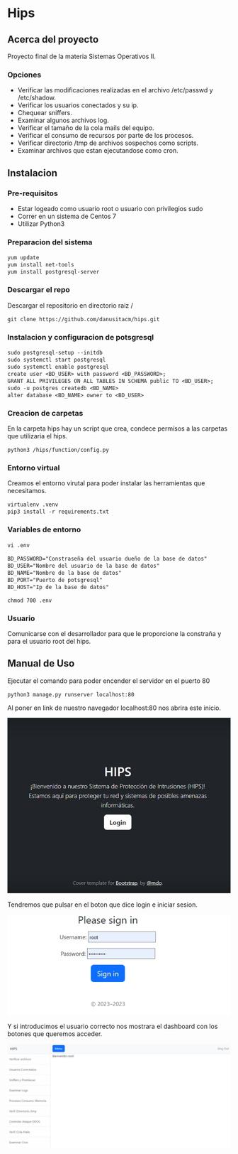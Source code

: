 # Hips 
## Acerca del proyecto
Proyecto final de la materia Sistemas Operativos II.
### Opciones
- Verificar las modificaciones realizadas en el archivo /etc/passwd y /etc/shadow.
- Verificar los usuarios conectados y su ip.
- Chequear sniffers.
- Examinar algunos archivos log.
- Verificar el tamaño de la cola mails del equipo.
- Verificar el consumo de recursos por parte de los procesos.
- Verificar directorio /tmp de archivos sospechos como scripts.
- Examinar archivos que estan ejecutandose como cron.

## Instalacion 
### Pre-requisitos
- Estar logeado como usuario root o usuario con privilegios sudo
- Correr en un sistema de Centos 7
- Utilizar Python3 
### Preparacion del sistema
```console
yum update
yum install net-tools
yum install postgresql-server
```
### Descargar el repo
Descargar el repositorio en directorio raiz /
```console
git clone https://github.com/danusitacm/hips.git
```
### Instalacion y configuracion de potsgresql
```console
sudo postgresql-setup --initdb
sudo systemctl start postgresql
sudo systemctl enable postgresql
create user <BD_USER> with password <BD_PASSWORD>;
GRANT ALL PRIVILEGES ON ALL TABLES IN SCHEMA public TO <BD_USER>;
sudo -u postgres createdb <BD_NAME>
alter database <BD_NAME> owner to <BD_USER>
```
### Creacion de carpetas
En la carpeta hips hay un script que crea, condece permisos a las carpetas que utilizaria el hips.
```console
python3 /hips/function/config.py 
```
### Entorno virtual
Creamos el entorno virutal para poder instalar las herramientas que necesitamos.
```console
virtualenv .venv
pip3 install -r requirements.txt
```
### Variables de entorno
```console
vi .env
```
```console
BD_PASSWORD="Constraseña del usuario dueño de la base de datos"
BD_USER="Nombre del usuario de la base de datos"
BD_NAME="Nombre de la base de datos"
BD_PORT="Puerto de potsgresql"
BD_HOST="Ip de la base de datos"
```
```console
chmod 700 .env
```
### Usuario
Comunicarse con el desarrollador para que le proporcione la constraña y para el usuario root del hips.
## Manual de Uso
Ejecutar el comando para poder encender el servidor en el puerto 80
```console
python3 manage.py runserver localhost:80
```
Al poner en link de nuestro navegador localhost:80 nos abrira este inicio.

![texto cualquiera por si no carga la imagen](https://github.com/danusitacm/hips/blob/main/doc/index.png)

Tendremos que pulsar en el boton que dice login e iniciar sesion.

![texto cualquiera por si no carga la imagen](https://github.com/danusitacm/hips/blob/main/doc/login.png)

Y si introducimos el usuario correcto nos mostrara el dashboard con los botones que queremos acceder.

![texto cualquiera por si no carga la imagen](https://github.com/danusitacm/hips/blob/main/doc/dashboard.png)

